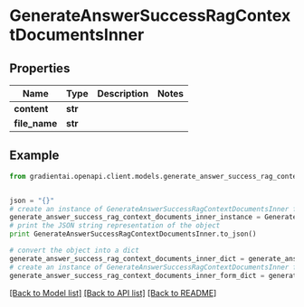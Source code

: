 # GenerateAnswerSuccessRagContextDocumentsInner


## Properties
Name | Type | Description | Notes
------------ | ------------- | ------------- | -------------
**content** | **str** |  | 
**file_name** | **str** |  | 

## Example

```python
from gradientai.openapi.client.models.generate_answer_success_rag_context_documents_inner import GenerateAnswerSuccessRagContextDocumentsInner


json = "{}"
# create an instance of GenerateAnswerSuccessRagContextDocumentsInner from a JSON string
generate_answer_success_rag_context_documents_inner_instance = GenerateAnswerSuccessRagContextDocumentsInner.from_json(json)
# print the JSON string representation of the object
print GenerateAnswerSuccessRagContextDocumentsInner.to_json()

# convert the object into a dict
generate_answer_success_rag_context_documents_inner_dict = generate_answer_success_rag_context_documents_inner_instance.to_dict()
# create an instance of GenerateAnswerSuccessRagContextDocumentsInner from a dict
generate_answer_success_rag_context_documents_inner_form_dict = generate_answer_success_rag_context_documents_inner.from_dict(generate_answer_success_rag_context_documents_inner_dict)
```
[[Back to Model list]](../README.md#documentation-for-models) [[Back to API list]](../README.md#documentation-for-api-endpoints) [[Back to README]](../README.md)


